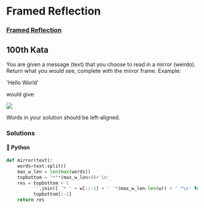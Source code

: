 # Framed Reflection

### [Framed Reflection](https://www.codewars.com/kata/581331293788bc1702001fa6)

## **100th Kata**

You are given a message \(text\) that you choose to read in a mirror \(weirdo\). Return what you would see, complete with the mirror frame. Example:  


'Hello World'

would give:

![](http://res.cloudinary.com/dfvyityr2/image/upload/v1477656440/kata_examp_ypboka.png)

Words in your solution should be left-aligned.

### Solutions

#### 🐍 Python

```python
def mirror(text):
    words=text.split()
    max_w_len = len(max(words))
    topbottom = "*"*(max_w_len+4)+'\n'
    res = topbottom + \
          ''.join([ '* ' + w[::-1] + ' '*(max_w_len-len(w)) + ' *\n' for w in words ]) + \
          topbottom[:-1]
    return res
```

